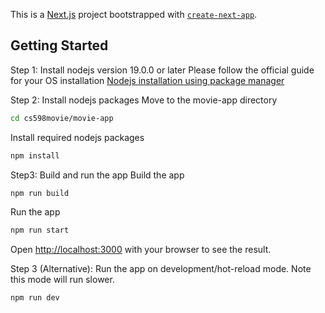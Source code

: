 This is a [Next.js](https://nextjs.org/) project bootstrapped with [`create-next-app`](https://github.com/vercel/next.js/tree/canary/packages/create-next-app).

## Getting Started

Step 1: Install nodejs version 19.0.0 or later 
Please follow the official guide for your OS installation 
[Nodejs installation using package manager](https://nodejs.org/en/download/package-manager/)

Step 2: Install nodejs packages
Move to the movie-app directory
```bash
cd cs598movie/movie-app
```
Install required nodejs packages
```bash
npm install
```

Step3: Build and run the app
Build the app
```bash
npm run build
```
Run the app
```bash
npm run start
```

Open [http://localhost:3000](http://localhost:3000) with your browser to see the result.

Step 3 (Alternative): Run the app on development/hot-reload mode. Note this mode will run slower.
```bash
npm run dev
```




